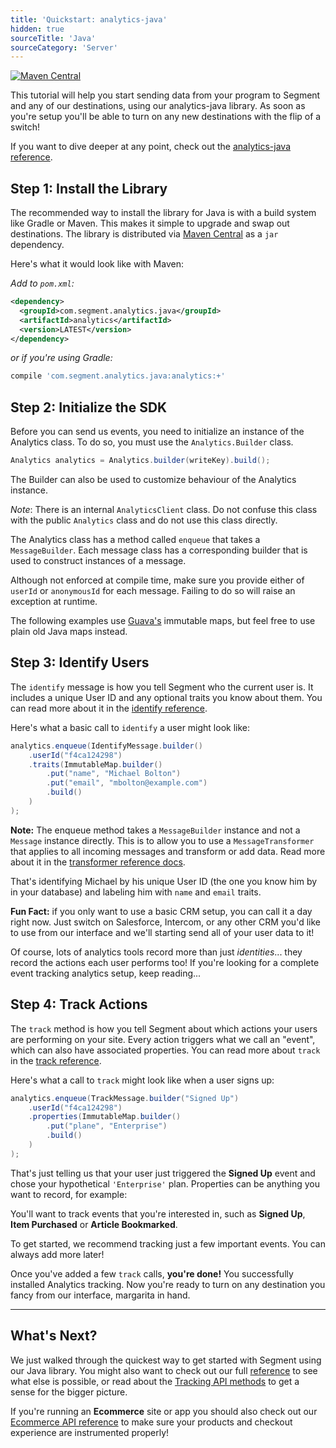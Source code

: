 ```yaml
---
title: 'Quickstart: analytics-java'
hidden: true
sourceTitle: 'Java'
sourceCategory: 'Server'
---
```


[![Maven Central](https://maven-badges.herokuapp.com/maven-central/com.segment.analytics.java/analytics/badge.svg)](https://maven-badges.herokuapp.com/maven-central/com.segment.analytics.java/analytics)

This tutorial will help you start sending data from your program to Segment and any of our destinations, using our analytics-java library. As soon as you're setup you'll be able to turn on any new destinations with the flip of a switch!

If you want to dive deeper at any point, check out the [analytics-java reference](/docs/connections/sources/catalog/libraries/server/java).


## Step 1: Install the Library

The recommended way to install the library for Java is with a build system like Gradle or Maven. This makes it simple to upgrade and swap out destinations. The library is distributed via [Maven Central](http://maven.org/) as a `jar` dependency.

Here's what it would look like with Maven:

*Add to `pom.xml`:*

```xml
<dependency>
  <groupId>com.segment.analytics.java</groupId>
  <artifactId>analytics</artifactId>
  <version>LATEST</version>
</dependency>
```

*or if you're using Gradle:*

```bash
compile 'com.segment.analytics.java:analytics:+'
```

## Step 2: Initialize the SDK

Before you can send us events, you need to initialize an instance of the Analytics class. To do so, you must use the `Analytics.Builder` class.

```java
Analytics analytics = Analytics.builder(writeKey).build();
```

The Builder can also be used to customize behaviour of the Analytics instance.

*Note*: There is an internal `AnalyticsClient` class. Do not confuse this class with the public `Analytics` class and do not use this class directly.

The Analytics class has a method called `enqueue` that takes a `MessageBuilder`. Each message class has a corresponding builder that is used to construct instances of a message.

Although not enforced at compile time, make sure you provide either of `userId` or `anonymousId` for each message. Failing to do so will raise an exception at runtime.

The following examples use [Guava's](https://github.com/google/guava) immutable maps, but feel free to use plain old Java maps instead.

## Step 3: Identify Users

The `identify` message is how you tell Segment who the current user is. It includes a unique User ID and any optional traits you know about them. You can read more about it in the [identify reference](/docs/connections/sources/catalog/libraries/server/java#identify).

Here's what a basic call to `identify` a user might look like:

```java
analytics.enqueue(IdentifyMessage.builder()
    .userId("f4ca124298")
    .traits(ImmutableMap.builder()
        .put("name", "Michael Bolton")
        .put("email", "mbolton@example.com")
        .build()
    )
);
```

**Note:** The enqueue method takes a `MessageBuilder` instance and not a `Message` instance directly. This is to allow you to use a `MessageTransformer` that applies to all incoming messages and transform or add data. Read more about it in the [transformer reference docs](/docs/connections/sources/catalog/libraries/server/java#transformer).

That's identifying Michael by his unique User ID (the one you know him by in your database) and labeling him with `name` and `email` traits.

**Fun Fact:** if you only want to use a basic CRM setup, you can call it a day right now. Just switch on Salesforce, Intercom, or any other CRM you'd like to use from our interface and we'll starting send all of your user data to it!

Of course, lots of analytics tools record more than just _identities_... they record the actions each user performs too! If you're looking for a complete event tracking analytics setup, keep reading...


## Step 4: Track Actions

The `track` method is how you tell Segment about which actions your users are performing on your site. Every action triggers what we call an "event", which can also have associated properties. You can read more about `track` in the [track reference](/docs/connections/sources/catalog/libraries/server/java#track).

Here's what a call to `track` might look like when a user signs up:

```java
analytics.enqueue(TrackMessage.builder("Signed Up")
    .userId("f4ca124298")
    .properties(ImmutableMap.builder()
        .put("plane", "Enterprise")
        .build()
    )
);
```

That's just telling us that your user just triggered the **Signed Up** event and chose your hypothetical `'Enterprise'` plan. Properties can be anything you want to record, for example:

You'll want to track events that you're interested in, such as **Signed Up**, **Item Purchased** or **Article Bookmarked**.

To get started, we recommend tracking just a few important events. You can always add more later!

Once you've added a few `track` calls, **you're done!** You successfully installed Analytics tracking. Now you're ready to turn on any destination you fancy from our interface, margarita in hand.


---


## What's Next?

We just walked through the quickest way to get started with Segment using our Java library. You might also want to check out our full [reference](/docs/connections/sources/catalog/libraries/server/java) to see what else is possible, or read about the [Tracking API methods](/docs/connections/sources/catalog/libraries/server/http/) to get a sense for the bigger picture.

If you're running an **Ecommerce** site or app you should also check out our [Ecommerce API reference](/docs/connections/spec/ecommerce/v2/) to make sure your products and checkout experience are instrumented properly!
